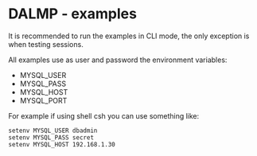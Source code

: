 DALMP - examples
================

It is recommended to run the examples in CLI mode, the only exception is when
testing sessions.

All examples use as user and password the environment variables:

  * MYSQL_USER
  * MYSQL_PASS
  * MYSQL_HOST
  * MYSQL_PORT

For example if using shell csh you can use something like:

    setenv MYSQL_USER dbadmin
    setenv MYSQL_PASS secret
    setenv MYSQL_HOST 192.168.1.30
